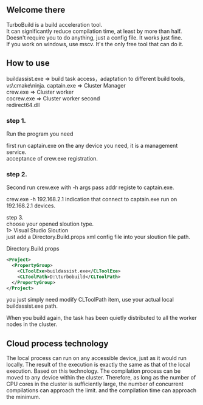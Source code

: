 ## Welcome there

TurboBuild is a build acceleration tool.  
It can significantly reduce compilation time, at least by more than half.   
Doesn't require you to do anything, just a config file. It works just fine.  
If you work on windows, use mscv. It's the only free tool that can do it. 
  

## How to use

buildassist.exe => build task access，adaptation to different build tools, vs\cmake\ninja. 
captain.exe => Cluster Manager   
crew.exe => Cluster worker   
cocrew.exe => Cluster worker second  
redirect64.dll  

### step 1.  
Run the program you need

first run captain.exe on the any device you need, it is a management service.  
acceptance of crew.exe registration. 


### step 2.
Second run crew.exe with -h args pass addr registe to captain.exe.

crew.exe -h 192.168.2.1 indication that connect to captain.exe run on 192.168.2.1 devices.

step 3.  
choose your opened sloution type.  
1> Visual Studio Sloution  
just add a Directory.Build.props xml config file into your sloution file path.

Directory.Build.props
```xml
<Project>
  <PropertyGroup>
	<CLToolExe>buildassist.exe</CLToolExe>
	<CLToolPath>D:\turbobuild</CLToolPath>
  </PropertyGroup>
</Project>
```
you just simply need modify CLToolPath item, use your actual local buildassist.exe path.  

When you build again, the task has been quietly distributed to all the worker nodes in the cluster.

  
## Cloud process technology
The local process can run on any accessible device, just as it would run locally. 
The result of the execution is exactly the same as that of the local execution.
Based on this technology. The compilation process can be moved to any device within the cluster.
Therefore, as long as the number of CPU cores in the cluster is sufficiently large, the number of concurrent compilations can approach the limit. and the compilation time can approach the minimum.
<!--

**Here are some ideas to get you started:**

🙋‍♀️ A short introduction - what is your organization all about?
🌈 Contribution guidelines - how can the community get involved?
👩‍💻 Useful resources - where can the community find your docs? Is there anything else the community should know?
🍿 Fun facts - what does your team eat for breakfast?
🧙 Remember, you can do mighty things with the power of [Markdown](https://docs.github.com/github/writing-on-github/getting-started-with-writing-and-formatting-on-github/basic-writing-and-formatting-syntax)
-->
